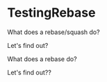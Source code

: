 # TestingRebase

What does a rebase/squash do?

Let's find out?

What does a rebase do?

Let's find out??